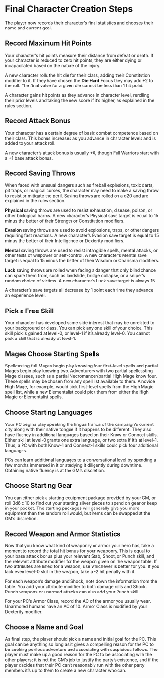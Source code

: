 # Final Character Creation Steps

The player now records their character’s final statistics and chooses
their name and current goal.

## Record Maximum Hit Points

Your character’s hit points measure their distance from defeat or death.
If your character is reduced to zero hit points, they are either dying
or incapacitated based on the nature of the injury.

A new character rolls the hit die for their class, adding their Constitution modifier to it. If they have chosen the **Die Hard** Focus they
may add +2 to the roll. The final value for a given die cannot be less
than 1 hit point.

A character gains hit points as they advance in character level,
rerolling their prior levels and taking the new score if it’s higher, as
explained in the rules section.

## Record Attack Bonus

Your character has a certain degree of basic combat competence
based on their class. This bonus increases as you advance in character
levels and is added to your attack roll.

A new character’s attack bonus is usually +0, though Full Warriors
start with a +1 base attack bonus.

## Record Saving Throws

When faced with unusual dangers such as fireball explosions, toxic
darts, pit traps, or magical curses, the character may need to make
a saving throw to resist or mitigate the peril. Saving throws are rolled
on a d20 and are explained in the rules section.

**Physical** saving throws are used to resist exhaustion, disease,
poison, or other biological harms. A new character’s Physical save
target is equal to 15 minus the better of their Strength or Constitution
modifiers.

**Evasion** saving throws are used to avoid explosions, traps, or
other dangers requiring fast reactions. A new character’s Evasion
save target is equal to 15 minus the better of their Intelligence or
Dexterity modifiers.

**Mental** saving throws are used to resist intangible spells, mental
attacks, or other tests of willpower or self-control. A new character’s
Mental save target is equal to 15 minus the better of their Wisdom
or Charisma modifiers.

**Luck** saving throws are rolled when facing a danger that only
blind chance can spare them from, such as landslide, bridge collapse,
or a sniper’s random choice of victims. A new character’s Luck save
target is always 15.

A character’s save targets all decrease by 1 point each time they
advance an experience level.

## Pick a Free Skill

Your character has developed some side interest that may be unrelated to your background or class. You can pick any one skill of your
choice. This skill pick is gained at level-0, or level-1 if it’s already
level-0. You cannot pick a skill that is already at level-1.

## Mages Choose Starting Spells

Spellcasting full Mages begin play knowing four first-level spells and
partial Mages begin play knowing two. Adventurers with two partial
spellcasting Mage classes, such as a partial Necromancer/partial
High Mage know four. These spells may be chosen from any spell
list available to them. A novice High Mage, for example, would pick 
first-level spells from the High Magic spell list, while a new Elementalist could pick them from either the High Magic or Elementalist spells.

## Choose Starting Languages

Your PC begins play speaking the lingua franca of the campaign’s
current city along with their native tongue if it happens to be different.
They also have fluency in additional languages based on their Know
or Connect skills. Either skill at level-0 grants one extra language, or
two extra if it’s at level-1. Thus, a PC with both Know-1 and Connect-1
skills could pick four additional languages.

PCs can learn additional languages to a conversational level by
spending a few months immersed in it or studying it diligently during
downtime. Obtaining native fluency is at the GM’s discretion.

## Choose Starting Gear

You can either pick a starting equipment package provided by your
GM, or roll 3d6 x 10 to find out your starting silver pieces to spend
on gear or keep in your pocket. The starting packages will generally
give you more equipment than the random roll would, but items can
be swapped at the GM’s discretion.

##  Record Weapon and Armor Statistics

Now that you know what kind of weaponry or armor your hero has,
take a moment to record the total hit bonus for your weaponry. This
is equal to your base attack bonus plus your relevant Stab, Shoot,
or Punch skill, and the relevant attribute modifier for the weapon
given on the weapon table. If two attributes are listed for a weapon,
use whichever is better for you. If you lack even level-0 skill in the
weapon, take a -2 hit penalty with it.

For each weapon’s damage and Shock, note down the information from the table. You add your attribute modifier to both damage
rolls and Shock. Punch weapons or unarmed attacks can also add
your Punch skill.

For your PC’s Armor Class, record the AC of the armor you usually
wear. Unarmored humans have an AC of 10. Armor Class is modified
by your Dexterity modifier.

##  Choose a Name and Goal

As final step, the player should pick a name and initial goal for the
PC. This goal can be anything so long as it gives a compelling reason
for the PC to be seeking perilous adventure and associating with
suspicious fellows. The player must make up a good reason for the
PC to be associating with the other players; it is not the GM’s job to
justify the party’s existence, and if the player decides that their PC
can’t reasonably run with the other party members it’s up to them to
create a new character who can.
